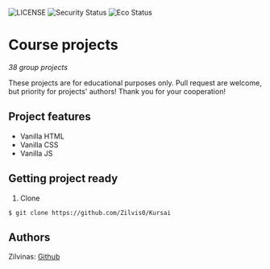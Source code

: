 ![LICENSE](https://img.shields.io/badge/license-MIT-blue.svg?style=flat-square)
![Security Status](https://img.shields.io/security-headers?label=Security&url=https%3A%2F%2Fgithub.com&style=flat-square)
![Eco Status](https://img.shields.io/badge/ECO-Friendly-green.svg)


# Course projects

_38 group projects_

These projects are for educational purposes only. Pull request are welcome, but priority for projects' authors! Thank you for your cooperation!

## Project features

-   Vanilla HTML
-   Vanilla CSS
-   Vanilla JS

## Getting project ready

1. Clone

```
$ git clone https://github.com/Zilvis0/Kursai
```

## Authors

Zilvinas: [Github](https://github.com/Zilvis0)
